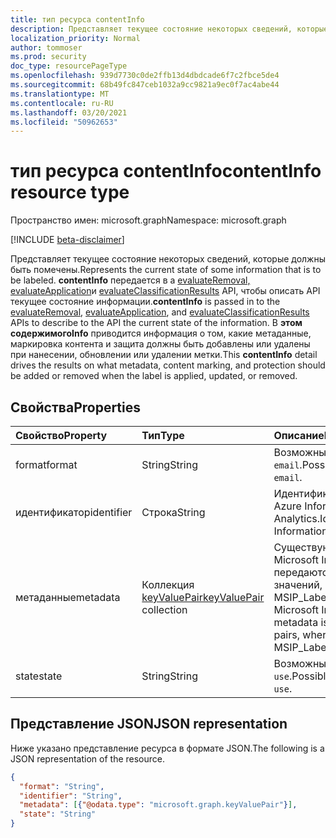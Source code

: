 ```yaml
---
title: тип ресурса contentInfo
description: Представляет текущее состояние некоторых сведений, которые должны быть помечены.
localization_priority: Normal
author: tommoser
ms.prod: security
doc_type: resourcePageType
ms.openlocfilehash: 939d7730c0de2ffb13d4dbdcade6f7c2fbce5de4
ms.sourcegitcommit: 68b49fc847ceb1032a9cc9821a9ec0f7ac4abe44
ms.translationtype: MT
ms.contentlocale: ru-RU
ms.lasthandoff: 03/20/2021
ms.locfileid: "50962653"
---
```

# <a name="contentinfo-resource-type"></a><span data-ttu-id="eeff6-103">тип ресурса contentInfo</span><span class="sxs-lookup"><span data-stu-id="eeff6-103">contentInfo resource type</span></span>

<span data-ttu-id="eeff6-104">Пространство имен: microsoft.graph</span><span class="sxs-lookup"><span data-stu-id="eeff6-104">Namespace: microsoft.graph</span></span>

[!INCLUDE [beta-disclaimer](../../includes/beta-disclaimer.md)]

<span data-ttu-id="eeff6-105">Представляет текущее состояние некоторых сведений, которые должны быть помечены.</span><span class="sxs-lookup"><span data-stu-id="eeff6-105">Represents the current state of some information that is to be labeled.</span></span> <span data-ttu-id="eeff6-106">**contentInfo** передается в a [evaluateRemoval,](../api/informationprotectionlabel-evaluateRemoval.md) [evaluateApplication](../api/informationprotectionlabel-evaluateApplication.md)и [evaluateClassificationResults](../api/informationprotectionlabel-evaluateClassificationResults.md) API, чтобы описать API текущее состояние информации.</span><span class="sxs-lookup"><span data-stu-id="eeff6-106">**contentInfo** is passed in to the [evaluateRemoval](../api/informationprotectionlabel-evaluateRemoval.md), [evaluateApplication](../api/informationprotectionlabel-evaluateApplication.md), and [evaluateClassificationResults](../api/informationprotectionlabel-evaluateClassificationResults.md) APIs to describe to the API the current state of the information.</span></span> <span data-ttu-id="eeff6-107">В **этом содержимогоInfo** приводится информация о том, какие метаданные, маркировка контента и защита должны быть добавлены или удалены при нанесении, обновлении или удалении метки.</span><span class="sxs-lookup"><span data-stu-id="eeff6-107">This **contentInfo** detail drives the results on what metadata, content marking, and protection should be added or removed when the label is applied, updated, or removed.</span></span> 

## <a name="properties"></a><span data-ttu-id="eeff6-108">Свойства</span><span class="sxs-lookup"><span data-stu-id="eeff6-108">Properties</span></span>

| <span data-ttu-id="eeff6-109">Свойство</span><span class="sxs-lookup"><span data-stu-id="eeff6-109">Property</span></span>   | <span data-ttu-id="eeff6-110">Тип</span><span class="sxs-lookup"><span data-stu-id="eeff6-110">Type</span></span>                                       | <span data-ttu-id="eeff6-111">Описание</span><span class="sxs-lookup"><span data-stu-id="eeff6-111">Description</span></span>                                                                                                                     |
| :--------- | :----------------------------------------- | :------------------------------------------------------------------------------------------------------------------------------ |
| <span data-ttu-id="eeff6-112">format</span><span class="sxs-lookup"><span data-stu-id="eeff6-112">format</span></span>     | <span data-ttu-id="eeff6-113">String</span><span class="sxs-lookup"><span data-stu-id="eeff6-113">String</span></span>                                     | <span data-ttu-id="eeff6-114">Возможные значения: `default`, `email`.</span><span class="sxs-lookup"><span data-stu-id="eeff6-114">Possible values are: `default`, `email`.</span></span>                                                                                        |
| <span data-ttu-id="eeff6-115">идентификатор</span><span class="sxs-lookup"><span data-stu-id="eeff6-115">identifier</span></span> | <span data-ttu-id="eeff6-116">Строка</span><span class="sxs-lookup"><span data-stu-id="eeff6-116">String</span></span>                                     | <span data-ttu-id="eeff6-117">Идентификатор, используемый для Azure Information Protection Analytics.</span><span class="sxs-lookup"><span data-stu-id="eeff6-117">Identifier used for Azure Information Protection Analytics.</span></span>                                                                     |
| <span data-ttu-id="eeff6-118">метаданные</span><span class="sxs-lookup"><span data-stu-id="eeff6-118">metadata</span></span>   | <span data-ttu-id="eeff6-119">Коллекция [keyValuePair](keyvaluepair.md)</span><span class="sxs-lookup"><span data-stu-id="eeff6-119">[keyValuePair](keyvaluepair.md) collection</span></span> | <span data-ttu-id="eeff6-120">Существующие метаданные Microsoft Information Protection передаются в виде пар ключей и значений, где ключом является MSIP_Label_GUID_PropName.</span><span class="sxs-lookup"><span data-stu-id="eeff6-120">Existing Microsoft Information Protection metadata is passed as key/value pairs, where the key is the MSIP_Label_GUID_PropName.</span></span> |
| <span data-ttu-id="eeff6-121">state</span><span class="sxs-lookup"><span data-stu-id="eeff6-121">state</span></span>      | <span data-ttu-id="eeff6-122">String</span><span class="sxs-lookup"><span data-stu-id="eeff6-122">String</span></span>                                     | <span data-ttu-id="eeff6-123">Возможные значения: `rest`, `motion`, `use`.</span><span class="sxs-lookup"><span data-stu-id="eeff6-123">Possible values are: `rest`, `motion`, `use`.</span></span>                                                                                   |

## <a name="json-representation"></a><span data-ttu-id="eeff6-124">Представление JSON</span><span class="sxs-lookup"><span data-stu-id="eeff6-124">JSON representation</span></span>

<span data-ttu-id="eeff6-125">Ниже указано представление ресурса в формате JSON.</span><span class="sxs-lookup"><span data-stu-id="eeff6-125">The following is a JSON representation of the resource.</span></span>

<!-- {
  "blockType": "resource",
  "optionalProperties": [

  ],
  "@odata.type": "microsoft.graph.contentInfo",
  "baseType": null
}-->

```json
{
  "format": "String",
  "identifier": "String",
  "metadata": [{"@odata.type": "microsoft.graph.keyValuePair"}],
  "state": "String"
}
```

<!-- uuid: 16cd6b66-4b1a-43a1-adaf-3a886856ed98
2019-02-04 14:57:30 UTC -->
<!-- {
  "type": "#page.annotation",
  "description": "contentInfo resource",
  "keywords": "",
  "section": "documentation",
  "tocPath": ""
}-->

